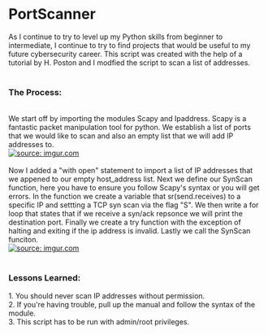 # PortScanner
As I continue to try to level up my Python skills from beginner to intermediate, I continue to try to find projects that would be useful to my future cybersecurity career. This script was created with the help of a tutorial by H. Poston and I modfied the script to scan a list of addresses.<br>
<br>
<h3>The Process:</h3>
<br>
We start off by importing the modules Scapy and Ipaddress. Scapy is a fantastic packet manipulation tool for python. We establish a list of ports that we would like to scan and also an empty list that we will add IP addresses to. <br>
<a href="https://imgur.com/rP3vt31"><img src="https://i.imgur.com/rP3vt31.jpg" title="source: imgur.com" /></a><br>
<br>
Now I added a "with open" statement to import a list of IP addresses that we appened to our empty host_address list. Next we define our SynScan function, here you have to ensure you follow Scapy's syntax or you will get errors. In the function we create a variable that sr(send.receives) to a specific IP and settting a TCP syn scan via the flag "S". We then write a for loop that states that if we receive a syn/ack repsonce we will print the destination port. Finally we create a try function with the exception of halting and exiting if the ip address is invalid. Lastly we call the SynScan funciton.<br>
<a href="https://imgur.com/nnAbaj0"><img src="https://i.imgur.com/nnAbaj0.jpg" title="source: imgur.com" /></a><br>
<br>
<h3>Lessons Learned:</h3>
1. You should never scan IP addresses without permission.<br>
2. If you're having trouble, pull up the manual and follow the syntax of the module.<br>
3. This script has to be run with admin/root privileges.<br>


